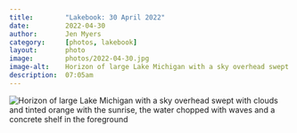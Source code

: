 ```yaml
---
title:        "Lakebook: 30 April 2022"
date:         2022-04-30
author:       Jen Myers
category:     [photos, lakebook]
layout:       photo
image:        photos/2022-04-30.jpg
image-alt:    Horizon of large Lake Michigan with a sky overhead swept with clouds and tinted orange with the sunrise, the water chopped with waves and a concrete shelf in the foreground
description:  07:05am
---
```


<div><img alt="Horizon of large Lake Michigan with a sky overhead swept with clouds and tinted orange with the sunrise, the water chopped with waves and a concrete shelf in the foreground" src="{{ site.baseurl }}/images/photos/2022-04-30.jpg" /></div>
